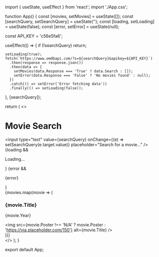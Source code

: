 import { useState, useEffect } from 'react';
import './App.css';

function App() {
  const [movies, setMovies] = useState([]);
  const [searchQuery, setSearchQuery] = useState('');
  const [loading, setLoading] = useState(false);
  const [error, setError] = useState(null);

  const API_KEY = 'c56e5fa6';

  useEffect(() => {
    if (!searchQuery) return;

    setLoading(true);
    fetch(`https://www.omdbapi.com/?s=${searchQuery}&apikey=${API_KEY}`)
      .then(response => response.json())
      .then(data => {
        setMovies(data.Response === 'True' ? data.Search : []);
        setError(data.Response === 'False' ? 'No movies found' : null);
      })
      .catch(() => setError('Error fetching data'))
      .finally(() => setLoading(false));
  }, [searchQuery]);

  return (
    <>
      <h1>Movie Search</h1>
      <input 
        type="text" 
        value={searchQuery} 
        onChange={(e) => setSearchQuery(e.target.value)} 
        placeholder="Search for a movie..." 
      />
      {loading && <p>Loading...</p>}
      {error && <p>{error}</p>}
      <div className="movie-list">
        {movies.map(movie => (
          <div key={movie.imdbID}>
            <h3>{movie.Title}</h3>
            <p>{movie.Year}</p>
            <img src={movie.Poster !== 'N/A' ? movie.Poster : 'https://via.placeholder.com/150'} alt={movie.Title} />
          </div>
        ))}
      </div>
    </>
  );
}

export default App;
